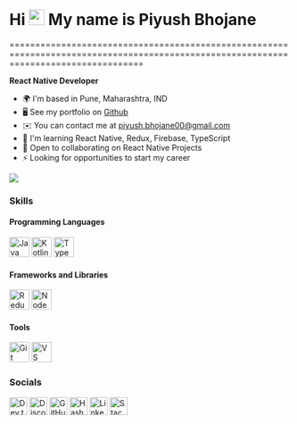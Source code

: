 # Hi <img src="https://user-images.githubusercontent.com/18350557/176309783-0785949b-9127-417c-8b55-ab5a4333674e.gif" width="28"> My name is Piyush Bhojane
======================================================================================================================================

**React Native Developer**

- 🌍 I'm based in Pune, Maharashtra, IND
- 🖥️ See my portfolio on [Github](http://github.com/Piyush-Bhojane07)
- ✉️ You can contact me at [piyush.bhojane00@gmail.com](mailto:piyush.bhojane00@gmail.com)
- 🧠 I'm learning React Native, Redux, Firebase, TypeScript
- 🤝 Open to collaborating on React Native Projects
- ⚡ Looking for opportunities to start my career

<a href="https://www.x.com/PiyushBhoj14" target="_blank" rel="noreferrer">
   <img src="https://img.shields.io/twitter/follow/PiyushBhoj14?logo=twitter&style=for-the-badge&color=0891b2&labelColor=1c1917" />
</a>

### Skills

#### Programming Languages
<p align="left">
   <a href="https://www.oracle.com/java/" target="_blank" rel="noreferrer"><img src="https://raw.githubusercontent.com/danielcranney/readme-generator/main/public/icons/skills/java-colored.svg" width="36" height="36" alt="Java" /></a>
   <a href="https://kotlinlang.org/" target="_blank" rel="noreferrer"><img src="https://raw.githubusercontent.com/danielcranney/readme-generator/main/public/icons/skills/kotlin-colored.svg" width="36" height="36" alt="Kotlin" /></a>
   <a href="https://www.typescriptlang.org/" target="_blank" rel="noreferrer"><img src="https://raw.githubusercontent.com/danielcranney/readme-generator/main/public/icons/skills/typescript-colored.svg" width="36" height="36" alt="TypeScript" /></a>
</p>

#### Frameworks and Libraries
<p align="left">
   <a href="https://redux.js.org/" target="_blank" rel="noreferrer"><img src="https://raw.githubusercontent.com/danielcranney/readme-generator/main/public/icons/skills/redux-colored.svg" width="36" height="36" alt="Redux" /></a>
   <a href="https://nodejs.org/en/" target="_blank" rel="noreferrer"><img src="https://raw.githubusercontent.com/danielcranney/readme-generator/main/public/icons/skills/nodejs-colored.svg" width="36" height="36" alt="NodeJS" /></a>
</p>

#### Tools
<p align="left">
   <a href="https://git-scm.com/" target="_blank" rel="noreferrer"><img src="https://raw.githubusercontent.com/danielcranney/readme-generator/main/public/icons/skills/git-colored.svg" width="36" height="36" alt="Git" /></a>
   <a href="https://code.visualstudio.com/" target="_blank" rel="noreferrer"><img src="https://raw.githubusercontent.com/danielcranney/readme-generator/main/public/icons/skills/visualstudiocode.svg" width="36" height="36" alt="VS Code" /></a>
</p>

### Socials

<p align="left">
   <a href="https://dev.to/PiyushBhojane" target="_blank" rel="noreferrer"><img src="https://raw.githubusercontent.com/danielcranney/readme-generator/main/public/icons/socials/devdotto.svg" width="32" height="32" alt="Dev.to" /></a>
   <a href="https://discord.com/users/PiyushBhojane" target="_blank" rel="noreferrer"><img src="https://raw.githubusercontent.com/danielcranney/readme-generator/main/public/icons/socials/discord.svg" width="32" height="32" alt="Discord" /></a>
   <a href="https://www.github.com/Piyush-Bhojane07" target="_blank" rel="noreferrer"><img src="https://raw.githubusercontent.com/danielcranney/readme-generator/main/public/icons/socials/github.svg" width="32" height="32" alt="GitHub" /></a>
   <a href="https://PiyushBhojane.hashnode.dev" target="_blank" rel="noreferrer"><img src="https://raw.githubusercontent.com/danielcranney/readme-generator/main/public/icons/socials/hashnode.svg" width="32" height="32" alt="Hashnode" /></a>
   <a href="https://www.linkedin.com/in/PiyushBhojane" target="_blank" rel="noreferrer"><img src="https://raw.githubusercontent.com/danielcranney/readme-generator/main/public/icons/socials/linkedin.svg" width="32" height="32" alt="LinkedIn" /></a>
   <a href="https://stackoverflow.com/users/1234567" target="_blank" rel="noreferrer"><img src="https://raw.githubusercontent.com/danielcranney/readme-generator/main/public/icons/socials/stackoverflow.svg" width="32" height="32" alt="Stack Overflow" /></a>
   <a href="https://www.x.com/PiyushBhoj14" target="_blank" rel="noreferrer"><img src="https://raw.githubusercontent.com/danielcranney/readme-generator/m
